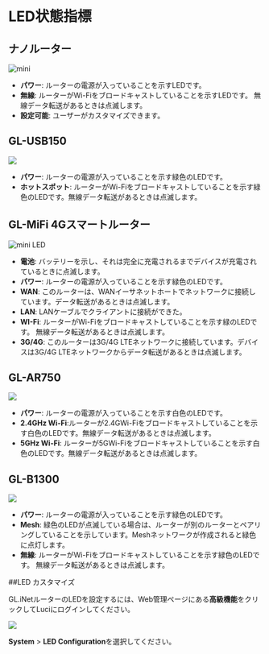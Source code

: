 # LED状態指標



## ナノルーター

![mini](https://static.gl-inet.com/docs/jp/3/troubleshooting/ledlight/mini_led.jpg)

- **パワー**: ルーターの電源が入っていることを示すLEDです。
- **無線**: ルーターがWi-Fiをブロードキャストしていることを示すLEDです。 無線データ転送があるときは点滅します。
- **設定可能**: ユーザーがカスタマイズできます。






## GL-USB150 

![](https://static.gl-inet.com/docs/jp/3/troubleshooting/ledlight/microuter.jpg)

- **パワー**: ルーターの電源が入っていることを示す緑色のLEDです。
- **ホットスポット**:  ルーターがWi-Fiをブロードキャストしていることを示す緑色のLEDです。無線データ転送があるときは点滅します。






## GL-MiFi 4Gスマートルーター

  ![mini LED](https://static.gl-inet.com/docs/jp/3/troubleshooting/ledlight/mifi.jpg)

- **電池**: バッテリーを示し、それは完全に充電されるまでデバイスが充電されているときに点滅します。
- **パワー**: ルーターの電源が入っていることを示す緑色のLEDです。
- **WAN**: このルーターは、WANイーサネットホートでネットワークに接続しています。データ転送があるときは点滅します。
- **LAN**: LANケーブルでクライアントに接続ができた。
- **WI-Fi**: ルーターがWi-Fiをブロードキャストしていることを示す緑のLEDです。 無線データ転送があるときは点滅します。
- **3G/4G**: このルーターは3G/4G LTEネットワークに接続しています。デバイスは3G/4G LTEネットワークからデータ転送があるときは点滅します。






## GL-AR750 

  ![](https://static.gl-inet.com/docs/jp/3/troubleshooting/ledlight/ar750.jpg)

- **パワー**: ルーターの電源が入っていることを示す白色のLEDです。
- **2.4GHz Wi-Fi**:ルーターが2.4GWi-Fiをブロードキャストしていることを示す白色のLEDです。無線データ転送があるときは点滅します。
- **5GHz Wi-Fi**: ルーターが5GWi-Fiをブロードキャストしていることを示す白色のLEDです。無線データ転送があるときは点滅します。





## GL-B1300

  ![](https://static.gl-inet.com/docs/jp/3/troubleshooting/ledlight/b1300.jpg)

- **パワー**: ルーターの電源が入っていることを示す緑色のLEDです。
- **Mesh**: 緑色のLEDが点滅している場合は、ルーターが別のルーターとペアリングしていることを示しています。Meshネットワークが作成されると緑色に点灯します。
- **無線**: ルーターがWi-Fiをブロードキャストしていることを示す緑色のLEDです。 無線データ転送があるときは点滅します。








##LED カスタマイズ

GL.iNetルーターのLEDを設定するには、Web管理ページにある**高級機能**をクリックしてLuciにログインしてください。

![](https://static.gl-inet.com/docs/jp/3/troubleshooting/ledlight/advanced_settings.png)



**System** > **LED Configuration**を選択してください。



